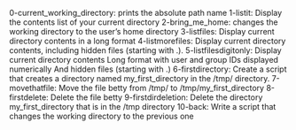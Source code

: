 0-current_working_directory: prints the absolute path name
1-listit: Display the contents list of your current directory
2-bring_me_home:  changes the working directory to the user’s home directory
3-listfiles: Display current directory contents in a long format
4-listmorefiles: Display current directory contents, including hidden files (starting with .).
5-listfilesdigitonly: Display current directory contents
Long format
with user and group IDs displayed numerically
And hidden files (starting with .)
6-firstdirectory: Create a script that creates a directory named my_first_directory in the /tmp/ directory.
7-movethatfile: Move the file betty from /tmp/ to /tmp/my_first_directory
8-firstdelete: Delete the file betty
9-firstdirdeletion: Delete the directory my_first_directory that is in the /tmp directory
10-back: Write a script that changes the working directory to the previous one

